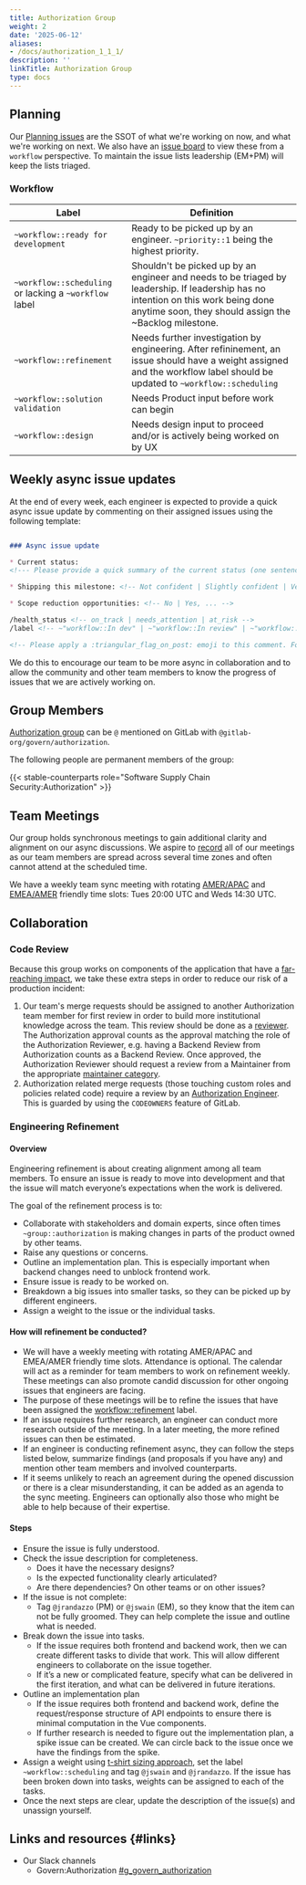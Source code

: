 ```yaml
---
title: Authorization Group
weight: 2
date: '2025-06-12'
aliases:
- /docs/authorization_1_1_1/
description: ''
linkTitle: Authorization Group
type: docs
---
```


## Planning

Our [Planning issues](https://gitlab.com/gitlab-org/govern/authorization/team-tasks/-/issues/?label_name%5B%5D=Planning%20Issue) are the SSOT of what we're working on now, and what we're working on next. We also have an [issue board](https://gitlab.com/gitlab-org/gitlab/-/boards/7129613?not%5Bmilestone_title%5D=Backlog&label_name%5B%5D=group%3A%3Aauthorization) to view these from a `workflow` perspective. To maintain the issue lists leadership (EM+PM) will keep the lists triaged.

### Workflow

| Label | Definition |
| ---   | ---        |
| `~workflow::ready for development` | Ready to be picked up by an engineer. `~priority::1` being the highest priority. |
| `~workflow::scheduling` or lacking a `~workflow` label |  Shouldn't be picked up by an engineer and needs to be triaged by leadership. If leadership has no intention on this work being done anytime soon, they should assign the ~Backlog milestone. |
| `~workflow::refinement` | Needs further investigation by engineering. After refininement, an issue should have a weight assigned and the workflow label should be updated to `~workflow::scheduling` |
| `~workflow::solution validation` | Needs Product input before work can begin |
| `~workflow::design` | Needs design input to proceed and/or is actively being worked on by UX |

## Weekly async issue updates

At the end of every week, each engineer is expected to provide a quick async issue update by commenting on their assigned issues using the following template:

```markdown

### Async issue update

* Current status:
<!--- Please provide a quick summary of the current status (one sentence) -->

* Shipping this milestone: <!-- Not confident | Slightly confident | Very confident -->

* Scope reduction opportunities: <!-- No | Yes, ... -->

/health_status <!-- on_track | needs_attention | at_risk -->
/label <!-- ~"workflow::In dev" | ~"workflow::In review" | ~"workflow::verification" |~"workflow::blocked" -->

<!-- Please apply a :triangular_flag_on_post: emoji to this comment. Fore more information see https://gitlab.com/jayswain/automated-reporting -->
```

We do this to encourage our team to be more async in collaboration and to allow the community and other team members to know the progress of issues that we are actively working on.

## Group Members

[Authorization group](https://gitlab.com/groups/gitlab-org/govern/authorization/) can be `@` mentioned on GitLab with `@gitlab-org/govern/authorization`.

The following people are permanent members of the group:

{{< stable-counterparts role="Software Supply Chain Security:Authorization" >}}

## Team Meetings

Our group holds synchronous meetings to gain additional clarity and alignment on our async discussions. We aspire to [record](/handbook/tools-and-tips/zoom/) all of our meetings as our team members are spread across several time zones and often cannot attend at the scheduled time.

We have a weekly team sync meeting with rotating [AMER/APAC](https://drive.google.com/drive/folders/1Hk2v2uBiF5gkfC5INg8tmb5U1DAuUagA?usp=drive_link) and [EMEA/AMER](https://drive.google.com/drive/folders/1gFMDy-Lq0Ycg2pJE7_La0Giln3c4wMJJ?usp=drive_link) friendly time slots: Tues 20:00 UTC and Weds 14:30 UTC.

## Collaboration

### Code Review

Because this group works on components of the application that have a [far-reaching impact](/handbook/engineering/development/#reducing-the-impact-of-far-reaching-work), we take these extra steps in order to reduce our risk of a production incident:

1. Our team's merge requests should be assigned to another Authorization team member for first review in order to build more institutional knowledge across the team. This review should be done as a [reviewer](https://docs.gitlab.com/ee/development/code_review.html#the-responsibility-of-the-reviewer). The Authorization approval counts as the approval matching the role of the Authorization Reviewer, e.g. having a Backend Review from Authorization counts as a Backend Review. Once approved, the Authorization Reviewer should request a review from a Maintainer from the appropriate [maintainer category](https://docs.gitlab.com/ee/development/code_review.html#approval-guidelines).
1. Authorization related merge requests (those touching custom roles and policies related code) require a review by an [Authorization Engineer](https://gitlab.com/groups/gitlab-org/govern/authorization/approvers/-/group_members?with_inherited_permissions=exclude). This is guarded by using the `CODEOWNERS` feature of GitLab.

### Engineering Refinement

#### Overview

Engineering refinement is about creating alignment among all team members. To ensure an issue is ready to move into development and that the issue will match everyone’s expectations when the work is delivered.

The goal of the refinement process is to:

- Collaborate with stakeholders and domain experts, since often times `~group::authorization` is making changes in parts of the product owned by other teams.
- Raise any questions or concerns.
- Outline an implementation plan. This is especially important when backend changes need to unblock frontend work.
- Ensure issue is ready to be worked on.
- Breakdown a big issues into smaller tasks, so they can be picked up by different engineers.
- Assign a weight to the issue or the individual tasks.

#### How will refinement be conducted?

- We will have a weekly meeting with rotating AMER/APAC and EMEA/AMER friendly time slots. Attendance is optional. The calendar will act as a reminder for team members to work on refinement weekly. These meetings can also promote candid discussion for other ongoing issues that engineers are facing.
- The purpose of these meetings will be to refine the issues that have been assigned the [workflow::refinement](https://gitlab.com/groups/gitlab-org/-/issues/?sort=updated_desc&state=opened&label_name%5B%5D=group%3A%3Aauthorization&label_name%5B%5D=workflow%3A%3Arefinement&first_page_size=20) label.
- If an issue requires further research, an engineer can conduct more research outside of the meeting. In a later meeting, the more refined issues can then be estimated.
- If an engineer is conducting refinement async, they can follow the steps listed below, summarize findings (and proposals if you have any) and mention other team members and involved counterparts.
- If it seems unlikely to reach an agreement during the opened discussion or there is a clear misunderstanding, it can be added as an agenda to the sync meeting. Engineers can optionally also those who might be able to help because of their expertise.

#### Steps

- Ensure the issue is fully understood.
- Check the issue description for completeness.
  - Does it have the necessary designs?
  - Is the expected functionality clearly articulated?
  - Are there dependencies? On other teams or on other issues?
- If the issue is not complete:
  - Tag `@jrandazzo` (PM) or `@jswain` (EM), so they know that the item can not be fully groomed. They can help complete the issue and outline what is needed.
- Break down the issue into tasks.
  - If the issue requires both frontend and backend work, then we can create different tasks to divide that work. This will allow different engineers to collaborate on the issue together.
  - If it’s a new or complicated feature, specify what can be delivered in the first iteration, and what can be delivered in future iterations.
- Outline an implementation plan
  - If the issue requires both frontend and backend work, define the request/response structure of API endpoints to ensure there is minimal computation in the Vue components.
  - If further research is needed to figure out the implementation plan, a spike issue can be created. We can circle back to the issue once we have the findings from the spike.
- Assign a weight using [t-shirt sizing approach](../../../../business-technology/data-team/how-we-work/planning/#t-shirt-sizing-approach), set the label `~workflow::scheduling` and tag `@jswain` and `@jrandazzo`. If the issue has been broken down into tasks, weights can be assigned to each of the tasks.
- Once the next steps are clear, update the description of the issue(s) and unassign yourself.

## Links and resources {#links}

- Our Slack channels
  - Govern:Authorization [#g_govern_authorization](https://gitlab.slack.com/archives/C0610LVCSAY)
